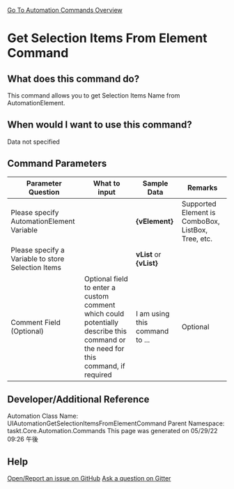 <!--TITLE: Get Selection Items From Element Command -->
<!-- SUBTITLE: a command in the UIAutomation Commands group. -->
[Go To Automation Commands Overview](/automation-commands.md)


# Get Selection Items From Element Command


## What does this command do?
This command allows you to get Selection Items Name from AutomationElement.


## When would I want to use this command?
Data not specified


## Command Parameters
| Parameter Question   	| What to input  	|  Sample Data 	| Remarks  	|
| ---                    | ---               | ---           | ---       |
|Please specify AutomationElement Variable||**{vElement}**|Supported Element is ComboBox, ListBox, Tree, etc.|
|Please specify a Variable to store Selection Items||**vList** or **{vList}**||
|Comment Field (Optional)|Optional field to enter a custom comment which could potentially describe this command or the need for this command, if required|I am using this command to ...|Optional|








## Developer/Additional Reference
Automation Class Name: UIAutomationGetSelectionItemsFromElementCommand
Parent Namespace: taskt.Core.Automation.Commands
This page was generated on 05/29/22 09:26 午後


## Help
[Open/Report an issue on GitHub](https://github.com/saucepleez/taskt/issues/new)
[Ask a question on Gitter](https://gitter.im/taskt-rpa/Lobby)
